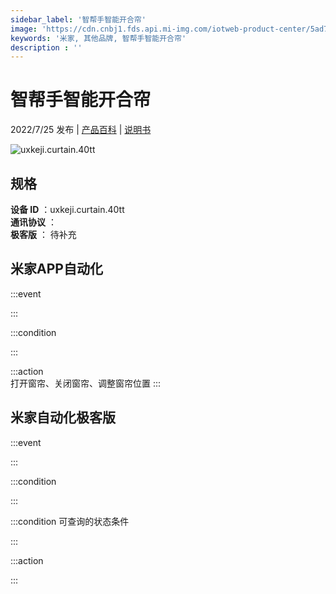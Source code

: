 ```yaml
---
sidebar_label: '智帮手智能开合帘'
image: 'https://cdn.cnbj1.fds.api.mi-img.com/iotweb-product-center/5ad7c6dc5a58aaa6e9148c4fdd34c0d5_1655197496365.png?GalaxyAccessKeyId=AKVGLQWBOVIRQ3XLEW&Expires=9223372036854775807&Signature=WreHt7kosppBaI4evYNqbcM00fg='
keywords: '米家, 其他品牌, 智帮手智能开合帘'
description : ''
---
```

# 智帮手智能开合帘

2022/7/25 发布 | [产品百科](https://home.mi.com/webapp/content/baike/product/index.html?model=uxkeji.curtain.40tt/) | [说明书](https://home.mi.com/views/introduction.html?model=uxkeji.curtain.40tt&region=cn)

![uxkeji.curtain.40tt](https://cdn.cnbj1.fds.api.mi-img.com/iotweb-product-center/5ad7c6dc5a58aaa6e9148c4fdd34c0d5_1655197496365.png?GalaxyAccessKeyId=AKVGLQWBOVIRQ3XLEW&Expires=9223372036854775807&Signature=WreHt7kosppBaI4evYNqbcM00fg=)

## 规格  
> 
**设备 ID** ：uxkeji.curtain.40tt  
**通讯协议** ：  
**极客版**  ： 待补充 


## 米家APP自动化  

:::event  

:::

:::condition  

:::

:::action   
打开窗帘、关闭窗帘、调整窗帘位置
:::

## 米家自动化极客版  

:::event  

:::

:::condition  

:::

:::condition 可查询的状态条件  

:::

:::action  

:::

        
